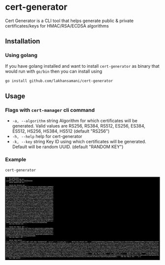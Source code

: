 # cert-generator

Cert Generator is a CLI tool that helps generate public & private certificates/keys for HMAC/RSA/ECDSA algorithms

## Installation

### Using golang

If you have golang installed and want to install `cert-generator` as binary that would run with `go/bin` then you can install using

```sh
go install github.com/lakhansamani/cert-generator
```

## Usage

### Flags with `cert-manager` cli command

- `-a, --algorithm` string Algorithm for which certificates will be generated. Valid values are RS256, RS384, RS512, ES256, ES384, ES512, HS256, HS384, HS512 (default "RS256")
- `-h, --help` help for cert-generator
- `-k, --key` string Key ID using which certificates will be generated. Default will be random UUID. (default "RANDOM KEY")

### Example

```sh
cert-generator
```

![example](/example.png)
